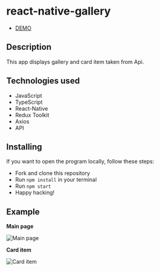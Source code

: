 # react-native-gallery

  - [DEMO](https://Reptiloid044.github.io/react-native-gallery)

## Description

  This app displays gallery and card item taken from Api.

## Technologies used 

  - JavaScript
  - TypeScript
  - React-Native
  - Redux Toolkit
  - Axios
  - API

## Installing
  If you want to open the program locally, follow these steps:

  - Fork and clone this repository
  - Run `npm install` in your terminal
  - Run `npm start`
  - Happy hacking!

## Example

**Main page**

![Main page](https://github.com/Reptiloit044/react-native-gallery/blob/main/assets/MyGallery.PNG)

**Card item**

![Card item](https://github.com/Reptiloit044/react-native-gallery/blob/main/assets/CardItem.PNG)